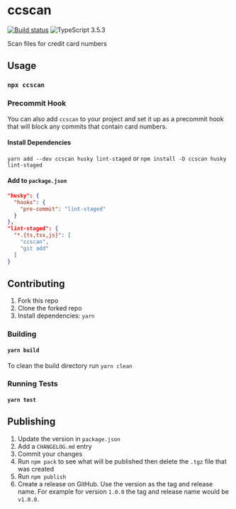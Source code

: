 # ccscan

[![Build status](https://github.com/neofinancial/config-dug/workflows/CI/badge.svg)](https://github.com/neofinancial/ccscan/actions)
![TypeScript 3.5.3](https://img.shields.io/badge/TypeScript-3.5.3-brightgreen.svg)

Scan files for credit card numbers

## Usage

### `npx ccscan`

### Precommit Hook

You can also add `ccscan` to your project and set it up as a precommit hook that will block any commits that contain card numbers.

#### Install Dependencies

`yarn add --dev ccscan husky lint-staged` or `npm install -D ccscan husky lint-staged`

#### Add to `package.json`

```json
"husky": {
  "hooks": {
    "pre-commit": "lint-staged"
  }
},
"lint-staged": {
  "*.{ts,tsx,js}": [
    "ccscan",
    "git add"
  ]
}
```

## Contributing

1. Fork this repo
1. Clone the forked repo
1. Install dependencies: `yarn`

### Building

#### `yarn build`

To clean the build directory run `yarn clean`

### Running Tests

#### `yarn test`

## Publishing

1. Update the version in `package.json`
1. Add a `CHANGELOG.md` entry
1. Commit your changes
1. Run `npm pack` to see what will be published then delete the `.tgz` file that was created
1. Run `npm publish`
1. Create a release on GitHub. Use the version as the tag and release name. For example for version `1.0.0` the tag and release name would be `v1.0.0`.
